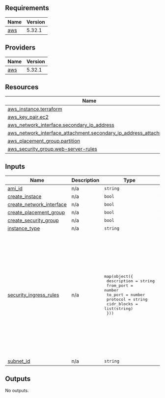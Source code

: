 ## Requirements

| Name | Version |
|------|---------|
| <a name="requirement_aws"></a> [aws](#requirement\_aws) | 5.32.1 |

## Providers

| Name | Version |
|------|---------|
| <a name="provider_aws"></a> [aws](#provider\_aws) | 5.32.1 |


## Resources

| Name | Type |
|------|------|
| [aws_instance.terraform](https://registry.terraform.io/providers/hashicorp/aws/5.32.1/docs/resources/instance) | resource |
| [aws_key_pair.ec2](https://registry.terraform.io/providers/hashicorp/aws/5.32.1/docs/resources/key_pair) | resource |
| [aws_network_interface.secondary_ip_address](https://registry.terraform.io/providers/hashicorp/aws/5.32.1/docs/resources/network_interface) | resource |
| [aws_network_interface_attachment.secondary_ip_address_attachment](https://registry.terraform.io/providers/hashicorp/aws/5.32.1/docs/resources/network_interface_attachment) | resource |
| [aws_placement_group.partition](https://registry.terraform.io/providers/hashicorp/aws/5.32.1/docs/resources/placement_group) | resource |
| [aws_security_group.web-server-rules](https://registry.terraform.io/providers/hashicorp/aws/5.32.1/docs/resources/security_group) | resource |

## Inputs

| Name | Description | Type | Default | Required |
|------|-------------|------|---------|:--------:|
| <a name="input_ami_id"></a> [ami\_id](#input\_ami\_id) | n/a | `string` | `"ami-0cd3c7f72edd5b06d"` | no |
| <a name="input_create_instace"></a> [create\_instace](#input\_create\_instace) | n/a | `bool` | `true` | no |
| <a name="input_create_network_interface"></a> [create\_network\_interface](#input\_create\_network\_interface) | n/a | `bool` | `true` | no |
| <a name="input_create_placement_group"></a> [create\_placement\_group](#input\_create\_placement\_group) | n/a | `bool` | `true` | no |
| <a name="input_create_security_group"></a> [create\_security\_group](#input\_create\_security\_group) | n/a | `bool` | `true` | no |
| <a name="input_instance_type"></a> [instance\_type](#input\_instance\_type) | n/a | `string` | `"t2.micro"` | no |
| <a name="input_security_ingress_rules"></a> [security\_ingress\_rules](#input\_security\_ingress\_rules) | n/a | <pre>map(object({<br>    description = string<br>    from_port   = number<br>    to_port     = number<br>    protocol    = string<br>    cidr_blocks = list(string)<br>  }))</pre> | <pre>{<br>  "http_rule": {<br>    "cidr_blocks": [<br>      "0.0.0.0/0"<br>    ],<br>    "description": "HTTP Ingress",<br>    "from_port": 80,<br>    "protocol": "tcp",<br>    "to_port": 80<br>  },<br>  "ssh_rule": {<br>    "cidr_blocks": [<br>      "0.0.0.0/0"<br>    ],<br>    "description": "SSH Ingress",<br>    "from_port": 22,<br>    "protocol": "tcp",<br>    "to_port": 22<br>  }<br>}</pre> | no |
| <a name="input_subnet_id"></a> [subnet\_id](#input\_subnet\_id) | n/a | `string` | `"subnet-020b19c7eaf6972ee"` | no |

## Outputs

No outputs.
